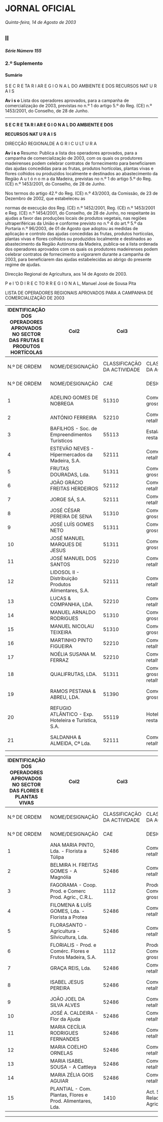 # JORNAL OFICIAL

###### Quinta-feira, 14 de Agosto de 2003

## II

##### Série Número 155

### **2.º Suplemento**

#### **Sumário**

S E C R E TA R I AR E G I O N A L DO AMBIENTE E DOS RECURSOS NAT U R A I S

**Av i s o**
Lista dos operadores aprovados, para a campanha de comercialização de 2003, previstas no n.º 1
do artigo 5.º do Reg. (CE) n.º 1453/2001, do Conselho, de 28 de Junho.




---

**S E C R E TA R I AR E G I O N A L DO AMBIENTE E DOS**

**RECURSOS NAT U R A I S**


DIRECÇÃO REGIONALDE A G R I C U LT U R A


**Av i s o**
Resumo:
Publica a lista dos operadores aprovados, para a campanha de
comercialização de 2003, com os quais os produtores
madeirenses podem celebrar contratos de fornecimento para
beneficiarem das ajudas concedidas para as frutas, produtos
hortícolas, plantas vivas e flores colhidos ou produzidos
localmente e destinados ao abastecimento da Região A u t ó n o m a
da Madeira, previstas no n.º 1 do artigo 5.º do Reg. (CE) n.º
1453/2001, do Conselho, de 28 de Junho.


Nos termos do artigo 42.º do Reg. (CE) n.º 43/2003, da
Comissão, de 23 de Dezembro de 2002, que estabeleceu as



normas de execução dos Reg. (CE) n.º 1452/2001, Reg. (CE) n.º
1453/2001 e Reg. (CE) n.º 1454/2001, do Conselho, de 28 de
Junho, no respeitante às ajudas a favor das produções locais de
produtos vegetais, nas regiões ultraperiféricas da União e
conforme previsto no n.º 4 do art.º 5.º da Portaria n.º 96/2003, de
01 de Agosto que adoptou as medidas de aplicação e controlo das
ajudas concedidas às frutas, produtos hortícolas, plantas vivas e
flores colhidos ou produzidos localmente e destinados ao abastecimento da Região Autónoma da Madeira, publica-se a lista
ordenada dos operadores aprovados com os quais os produtores
madeirenses podem celebrar contratos de fornecimento a
vigorarem durante a campanha de 2003, para beneficiarem das
ajudas estabelecidas ao abrigo do presente regime de ajudas.


Direcção Regional de Agricultura, aos 14 de Agosto de 2003.


P e l ’O D I R E C TO R R E G I O N A L, Manuel José de Sousa Pita



LISTA DE OPERADORES REGIONAIS APROVADOS PARA A CAMPANHA DE COMERCIALIZAÇÃO DE 2003


|IDENTIFICAÇÃO DOS OPERADORES APROVADOS NO SECTOR DAS FRUTAS E PRODUTOS HORTÍCOLAS|Col2|Col3|Col4|Col5|Col6|Col7|Col8|
|---|---|---|---|---|---|---|---|
|N.º DE ORDEM|NOME/DESIGNAÇÃO|CLASSIFICAÇÃO DA ACTIVIDADE|CLASSIFICAÇÃO DA ACTIVIDADE|CONTACTO DO OPERADOR|CONTACTO DO OPERADOR|CONTACTO DO OPERADOR|CONTACTO DO OPERADOR|
|N.º DE ORDEM|NOME/DESIGNAÇÃO|CAE<br>|DESIGNAÇÃO<br>|MORADA/SEDE<br>|COD. POSTAL/LOCALIDADE<br>|TELEFONE<br>|FAX/TLM<br>|
|1<br>|ADELINO GOMES DE NOBREGA<br>|51310<br>|Comércio por grosso<br>|Centro Abastecimento, lj 15<br>|9000-060 Funchal<br>|291 762363<br>|291 762363<br>|
|2<br>|ANTÓNIO FERREIRA<br>|52210<br>|Comércio a retalho<br>|Imacolado Coração Maria<br>|9050-221 Funchal<br>|291 235033<br>|96 6788182<br>|
|3<br>|BAFILHOS - Soc. de Empreendimentos Turísticos<br>|55113<br>|Estalagem com restaurante<br>|Rua da Levada S. João n.º 4<br>|9000-191 Funchal<br>|291 740920<br>|291 740928<br>|
|4<br>|ESTEVÃO NEVES - Hipermercados da Madeira, S.A.<br>|52111<br>|Comércio a retalho<br>|Sitio da Bem-posta<br>|9200-012 Machico<br>|291 520520<br>|291 520550<br>|
|5<br>|FRUTAS DOURADAS, Lda.<br>|51311<br>|Comércio por grosso<br>|Caminho  Preces 16 e 18<br>|9020-110 Funchal<br>|291 700480<br>|291 700489|
|6<br>|JOÃO GRÁCIO FREITAS HERDEIROS<br>|52112<br>|Comércio a retalho<br>|C. Poço Barral, n.º 50<br>|9000-155 Funchal<br>|291 775876<br>||
|7<br>|JORGE SÁ, S.A.<br>|52111<br>|Comércio a retalho<br>|R. Nova Pico S. João, 33A<br>|9000-192 Funchal<br>|291 705800<br>|291 757508<br>|
|8<br>|JOSÉ CÉSAR PEREIRA DE SENA<br>|51310<br>|Comércio por grosso<br>|Sitio da Achada do Marques<br>|9230-230 Santana<br>|291 572968<br>|96 9268092<br>|
|9<br>|JOSÉ LUÍS GOMES NETO<br>|51311<br>|Comércio por grosso<br>|Sitio da Referta - Prazeres<br>|9370-610 Calheta<br>|291 824368<br>|96 4012997<br>|
|10<br>|JOSÉ MANUEL MARQUES DE JESUS<br>|51311<br>|Comércio por grosso<br>|Fonte Frade – Jardim Serra<br>|9325-134 Câmara de Lobos<br>|291 947126<br>|91 7461960|
|11<br>|JOSÉ MANUEL DOS SANTOS<br>|52210<br>|Comércio a retalho<br>|São João<br>|9350-072 Ribeira Brava<br>|291 957943<br>||
|12<br>|LIDOSOL II - Distribuição Produtos Alimentares, S.A.<br>|52111<br>|Comércio a retalho<br>|Caminho do Poço Barral, 61<br>|9000-155 Funchal<br>|291 701800<br>|291 701898<br>|
|13<br>|LUCAS & COMPANHIA, LDA.<br>|52210<br>|Comércio a retalho<br>|Rua dos Netos n.º 6<br>|9000-084 Funchal<br>|291 233385<br>|291 237675<br>|
|14<br>|MANUEL ARNALDO RODRIGUES<br>|51310<br>|Comércio por grosso<br>|Estrada Santa Clara, n.º 140<br>|9300-145 Câmara de Lobos<br>|291 765138<br>|291 765138<br>|
|15<br>|MANUEL NICOLAU TEIXEIRA<br>|51310<br>|Comércio por grosso<br>|Sitio do Massapez<br>|9370-033 Calheta<br>|291 827791<br>|96 5375771<br>|
|16<br>|MARTINHO PINTO FIGUEIRA<br>|52210<br>|Comércio a retalho<br>|Rua Levada do Cavalo, 43<br>|9000-174 Funchal<br>|291 755783<br>|291 755783|
|17<br>|NOÉLIA SUSANA M. FERRAZ<br>|52210<br>|Comércio a retalho<br>|C. Lombo dos Aguiares, 46<br>|9020-095 Funchal<br>|291 220508<br>||
|18<br>|QUALIFRUTAS, LDA.<br>|51311<br>|Comércio por grosso e a retalho<br>|Caminho de S. Quitéria, 89<br>|9000-283 Funchal<br>|291 700980<br>|291 700985|
|19<br>|RAMOS PESTANA & ABREU, LDA.<br>|51390<br>|Comércio por grosso<br>|Sitio dos Lugares - Tabua<br>|9350-409 Ribeira Brava<br>|291 957051<br>||
|20<br>|REFUGIO ATLÂNTICO - Exp. Hoteleira e Turística, S.A.<br>|55119<br>|Hotel com restaurante<br>|Lombo da Rocha - Prazeres<br>|9370-605 Calheta<br>|291 820220<br>|291 820221|
|21|SALDANHA & ALMEIDA, Cª Lda.|52111|Comércio a retalho|R. Cidade Cabo, bl. C,l.A, r/c|9050-047 Funchal|291 228009||


|IDENTIFICAÇÃO DOS OPERADORES APROVADOS NO SECTOR DAS FLORES E PLANTAS VIVAS|Col2|Col3|Col4|Col5|Col6|Col7|Col8|
|---|---|---|---|---|---|---|---|
|N.º DE ORDEM|NOME/DESIGNAÇÃO|CLASSIFICAÇÃO DA ACTIVIDADE|CLASSIFICAÇÃO DA ACTIVIDADE|CONTACTO DO OPERADOR|CONTACTO DO OPERADOR|CONTACTO DO OPERADOR|CONTACTO DO OPERADOR|
|N.º DE ORDEM|NOME/DESIGNAÇÃO|CAE<br>|DESIGNAÇÃO<br>|MORADA/SEDE<br>|COD. POSTAL/LOCALIDADE<br>|TELEFONE<br>|FAX/TLM<br>|
|1<br>|ANA MARIA PINTO, Lda. - Florista a Túlipa<br>|52486<br>|Comércio a retalho<br>|Rua 31 Janeiro c, B. Jesus<br>|9050-011 Funchal<br>|291 230514<br>|291 741530|
|2<br>|BELMIRA H. FREITAS GOMES - A Magnólia<br>|52486<br>|Comércio a retalho<br>|R. Imperatriz D. Amélia, lj-1<br>|9000-018 Funchal<br>|291 222577<br>||
|3<br>|FAGORAMA - Coop. Prod. e Comerc Prod. Agric., C.R.L.<br>|1112<br>|Produção e Comércio por grosso<br>|R. Padre Pita Ferreira, 114<br>|9300-117 Câmara de Lobos<br>|291 941080<br>|291 941099|
|4<br>|FILOMENA & LUÍS GOMES, Lda. - Florista a Protea<br>|52486<br>|Comércio a retalho<br>|C. Com. Monumental Lido<br>|9000-098 Funchal<br>|291 766500<br>||
|5<br>|FLORASANTO - Agricultura - Silvicultura, Lda.<br>|52486<br>|Comércio a retalho<br>|Ribeira São Gonçalves<br>|9100-264 Santo Serra<br>|291 552498<br>|96 5012890<br>|
|6<br>|FLORIALIS - Prod. e Comérc. Flores e Frutos Madeira, S.A.<br>|1112<br>|Produção e Comércio por grosso<br>|Rua da Abegoaria, 73 - Caniço<br>|9125-122 Santa Cruz<br>|291 792665<br>|291 792797|
|7<br>|GRAÇA REIS, Lda.<br>|52486<br>|Comércio a retalho<br>|Rua  Levada do Cavalo, 10<br>|9000-174 Funchal<br>|291 755622<br>||
|8<br>|ISABEL JESUS PEREIRA<br>|52486<br>|Comércio a retalho<br>|Rua Bartolomeu Dias, 4<br>|9060-399 Funchal<br>|291 230958<br>||
|9<br>|JOÃO JOEL DA SILVA ALVES<br>|52486<br>|Comércio a retalho<br>|Travessa do Amparo, 36<br>|9000-677 Funchal<br>|291 228800<br>|291 238888<br>|
|10<br>|JOSÉ  A. CALDEIRA - Flor da Ajuda<br>|52486<br>|Comércio a retalho<br>|Rua Velha da Ajuda, 5<br>|9000-115 Funchal<br>|291 763242<br>|96 5011953<br>|
|11<br>|MARIA CECÍLIA RODRIGUES FERNANDES<br>|52486<br>|Comércio a retalho<br>|Mercado dos Lavradores<br>|9060-158 Funchal<br>|291 223033<br>|96 2811826|
|12<br>|MARIA COELHO ORNELAS<br>|52486<br>|Comércio a retalho<br>|Vale Paraíso Camacha, 57<br>|9135-000 Camacha<br>|291 922520<br>||
|13<br>|MARIA ISABEL SOUSA - A Cattleya<br>|52486<br>|Comércio a retalho<br>|Travessa do Freitas, 9 B<br>|9000-042 Funchal<br>|291 227768<br>||
|14<br>|MARIA ZÉLIA GOIS AGUIAR<br>|52486<br>|Comércio a retalho<br>|Bica de Pau - S. Gonçalo<br>|9060-403 Funchal<br>|291 223743<br>||
|15|PLANTIAL - Com. Plantas, Flores e Prod. Alimentares, Lda.|1410|Act. Serviços Relac. Agricultura|Rua do Castanheiro, nº 39|9000-081 Funchal|291 237577|291 935145|




---
